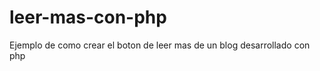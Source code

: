 leer-mas-con-php
================

Ejemplo de como crear el boton de leer mas de un blog desarrollado con php
